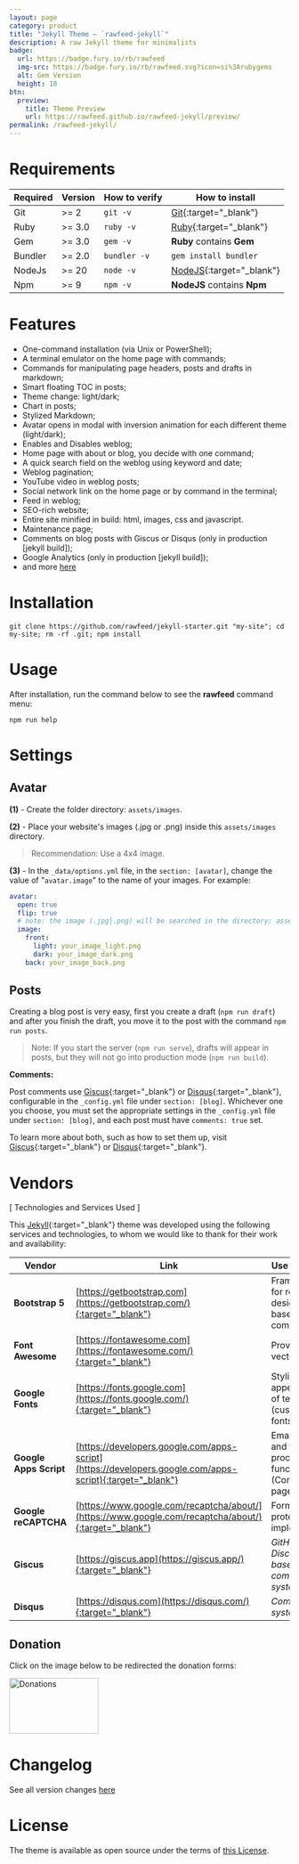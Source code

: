 ```yaml
---
layout: page
category: product
title: "Jekyll Theme — `rawfeed-jekyll`"
description: A raw Jekyll theme for minimalists
badge:
  url: https://badge.fury.io/rb/rawfeed
  img-src: https://badge.fury.io/rb/rawfeed.svg?icon=si%3Arubygems
  alt: Gem Version
  height: 18
btn:
  preview:
    title: Theme Preview
    url: https://rawfeed.github.io/rawfeed-jekyll/preview/
permalink: /rawfeed-jekyll/
---
```


# Requirements

| Required | Version | How to verify | How to install                    |
| -------- | ------- | ------------- | --------------------------------- |
| Git      | >= 2    | `git -v`      | [Git](http://git-scm.com/){:target="_blank"}        |
| Ruby     | >= 3.0  | `ruby -v`     | [Ruby](https://www.ruby-lang.org){:target="_blank"} |
| Gem      | >= 3.0  | `gem -v`      | **Ruby** contains **Gem**         |
| Bundler  | >= 2.0  | `bundler -v`  | `gem install bundler`             |
| NodeJs   | >= 20   | `node -v`     | [NodeJS](https://nodejs.org){:target="_blank"}      |
| Npm      | >= 9    | `npm -v`      | **NodeJS** contains **Npm**       |

# Features

- One-command installation (via Unix or PowerShell);
- A terminal emulator on the home page with commands;
- Commands for manipulating page headers, posts and drafts in markdown;
- Smart floating TOC in posts;
- Theme change: light/dark;
- Chart in posts;
- Stylized Markdown;
- Avatar opens in modal with inversion animation for each different theme (light/dark);
- Enables and Disables weblog;
- Home page with about or blog, you decide with one command;
- A quick search field on the weblog using keyword and date;
- Weblog pagination;
- YouTube video in weblog posts;
- Social network link on the home page or by command in the terminal;
- Feed in weblog;
- SEO-rich website;
- Entire site minified in build: html, images, css and javascript.
- Maintenance page;
- Comments on blog posts with Giscus or Disqus (only in production [jekyll build]);
- Google Analytics (only in production [jekyll build]);
- and more [here](#vendors)

# Installation

```shell
git clone https://github.com/rawfeed/jekyll-starter.git "my-site"; cd my-site; rm -rf .git; npm install
```

# Usage

After installation, run the command below to see the **rawfeed** command menu:

```shell
npm run help
```

# Settings

## Avatar

**(1)** - Create the folder directory: `assets/images`.

**(2)** - Place your website's images (.jpg or .png) inside this `assets/images` directory.

> Recommendation: Use a 4x4 image.

**(3)** - In the `_data/options.yml` file, in the `section: [avatar]`, change the value of "`avatar.image`"
to the name of your images. For example:

```yml
avatar:
  open: true
  flip: true
  # note: the image (.jpg|.png) will be searched in the directory: assets/images/
  image:
    front:
      light: your_image_light.png
      dark: your_image_dark.png
    back: your_image_back.png
```

## Posts

Creating a blog post is very easy, first you create a draft (`npm run draft`) and after you finish
the draft, you move it to the post with the command `npm run posts`.

> Note: If you start the server (`npm run serve`), drafts will appear in posts, but they will not
go into production mode (`npm run build`).

**Comments:**

Post comments use [Giscus](https://giscus.app){:target="_blank"} or [Disqus](https://disqus.com){:target="_blank"},
configurable in the `_config.yml` file under `section: [blog]`. Whichever one you choose,
you must set the appropriate settings in the `_config.yml` file under `section: [blog]`, and
each post must have `comments: true` set.

To learn more about both, such as how to set them up, visit [Giscus](https://giscus.app){:target="_blank"} or
[Disqus](https://disqus.com){:target="_blank"}.

# Vendors

[ Technologies and Services Used ]

This [Jekyll](https://jekyllrb.com){:target="_blank"} theme was developed using the following services and
technologies, to whom we would like to thank for their work and availability:

| Vendor | Link | Use in Theme |
| -------- | ------- | ------- |
| **Bootstrap 5** | [https://getbootstrap.com](https://getbootstrap.com/){:target="_blank"} | Framework for responsive design and base components |
| **Font Awesome** | [https://fontawesome.com](https://fontawesome.com/){:target="_blank"} | Providing vector icons |
| **Google Fonts** | [https://fonts.google.com](https://fonts.google.com/){:target="_blank"} | Styling and appearance of texts (custom fonts) |
| **Google Apps Script** | [https://developers.google.com/apps-script](https://developers.google.com/apps-script){:target="_blank"} | Email sending and form processing functionality (Contact page). |
| **Google reCAPTCHA** | [https://www.google.com/recaptcha/about/](https://www.google.com/recaptcha/about/){:target="_blank"} | Form spam protection (if implemented). |
| **Giscus** | [https://giscus.app](https://giscus.app/){:target="_blank"} | *GitHub Discussions-based commenting system option* |
| **Disqus** | [https://disqus.com](https://disqus.com/){:target="_blank"} | *Comment system option* |

## Donation

Click on the image below to be redirected the donation forms:

<div class="donate">
  <a href="https://github.com/williamcanin/donations/blob/main/README.md">
    <img width="160" height="100" src="https://raw.githubusercontent.com/williamcanin/donations/main/svg/donate/donate-hand.svg" alt="Donations"/>
  </a>
</div>

# Changelog

See all version changes [here](/jekyll/changelog/)

# License

The theme is available as open source under the terms of [this License](/rawfeed-jekyll/license/).
